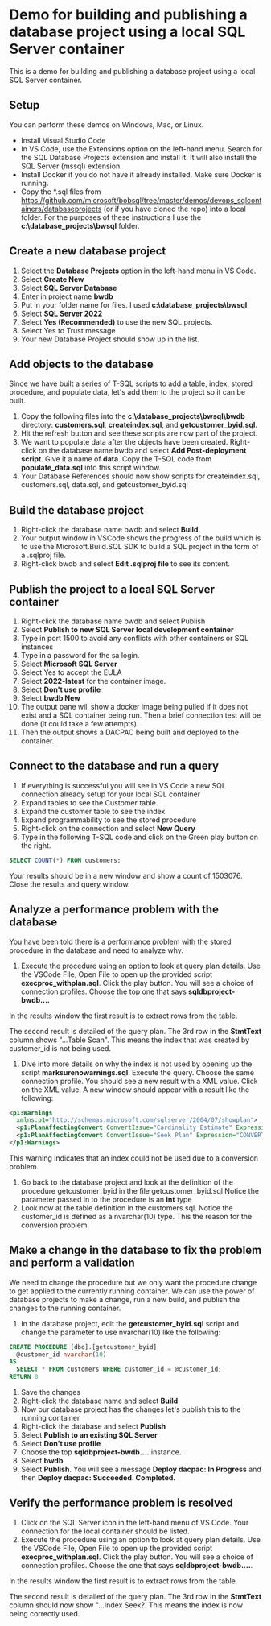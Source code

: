 # Demo for building and publishing a database project using a local SQL Server container

This is a demo for building and publishing a database project using a local SQL Server container.

## Setup

You can perform these demos on Windows, Mac, or Linux.

- Install Visual Studio Code
- In VS Code, use the Extensions option on the left-hand menu. Search for the SQL Database Projects extension and install it. It will also install the SQL Server (mssql) extension.
- Install Docker if you do not have it already installed. Make sure Docker is running.
- Copy the *.sql files from <https://github.com/microsoft/bobsql/tree/master/demos/devops_sqlcontainers/databaseprojects> (or if you have cloned the repo) into a local folder. For the purposes of these instructions I use the **c:\database_projects\bwsql** folder.

## Create a new database project

1. Select the **Database Projects** option in the left-hand menu in VS Code.
1. Select **Create New**
1. Select **SQL Server Database**
1. Enter in project name **bwdb**
1. Put in your folder name for files. I used **c:\database_projects\bwsql**
1. Select **SQL Server 2022**
1. Select **Yes (Recommended)** to use the new SQL projects.
1. Select Yes to Trust message
1. Your new Database Project should show up in the list.

## Add objects to the database

Since we have built a series of T-SQL scripts to add a table, index, stored procedure, and populate data, let's add them to the project so it can be built.

1. Copy the following files into the **c:\database_projects\bwsql\bwdb** directory: **customers.sql**, **createindex.sql**, and **getcustomer_byid.sql**.
1. Hit the refresh button and see these scripts are now part of the project.
1. We want to populate data after the objects have been created. Right-click on the database name bwdb and select **Add Post-deployment script**. Give it a name of **data**. Copy the T-SQL code from **populate_data.sql** into this script window.
1. Your Database References should now show scripts for createindex.sql, customers.sql, data.sql, and getcustomer_byid.sql

## Build the database project

1. Right-click the database name bwdb and select **Build**.
1. Your output window in VSCode shows the progress of the build which is to use the Microsoft.Build.SQL SDK to build a SQL project in the form of a .sqlproj file.
1. Right-click bwdb and select **Edit .sqlproj file** to see its content.

## Publish the project to a local SQL Server container

1. Right-click the database name bwdb and select Publish
1. Select **Publish to new SQL Server local development container**
1. Type in port 1500 to avoid any conflicts with other containers or SQL instances
1. Type in a password for the sa login.
1. Select **Microsoft SQL Server**
1. Select Yes to accept the EULA
1. Select **2022-latest** for the container image.
1. Select **Don't use profile**
1. Select **bwdb New**
1. The output pane will show a docker image being pulled if it does not exist and a SQL container being run. Then a brief connection test will be done (it could take a few attempts).
1. Then the output shows a DACPAC being built and deployed to the container.

## Connect to the database and run a query

1. If everything is successful you will see in VS Code a new SQL connection already setup for your local SQL container
1. Expand tables to see the Customer table.
1. Expand the customer table to see the index.
1. Expand programmability to see the stored procedure
1. Right-click on the connection and select **New Query**
1. Type in the following T-SQL code and click on the Green play button on the right.

```sql
SELECT COUNT(*) FROM customers;
```

Your results should be in a new window and show a count of 1503076. Close the results and query window.

## Analyze a performance problem with the database

You have been told there is a performance problem with the stored procedure in the database and need to analyze why.

1. Execute the procedure using an option to look at query plan details. Use the VSCode File, Open File to open up the provided script **execproc_withplan.sql**. Click the play button. You will see a choice of connection profiles. Choose the top one that says **sqldbproject-bwdb....**

In the results window the first result is to extract rows from the table.

The second result is detailed of the query plan. The 3rd row in the **StmtText** column shows "...Table Scan". This means the index that was created by customer_id is not being used.

1. Dive into more details on why the index is not used by opening up the script **marksurenowarnings.sql**. Execute the query. Choose the same connection profile. You should see a new result with a XML value. Click on the XML value. A new window should appear with a result like the following:

```xml
<p1:Warnings 
  xmlns:p1="http://schemas.microsoft.com/sqlserver/2004/07/showplan">
  <p1:PlanAffectingConvert ConvertIssue="Cardinality Estimate" Expression="CONVERT_IMPLICIT(int,[bwdb].[dbo].[customers].[customer_id],0)" />
  <p1:PlanAffectingConvert ConvertIssue="Seek Plan" Expression="CONVERT_IMPLICIT(int,[bwdb].[dbo].[customers].[customer_id],0)=[@customer_id]" />
</p1:Warnings>
```
This warning indicates that an index could not be used due to a conversion problem.

1. Go back to the database project and look at the definition of the procedure getcustomer_byid in the file getcustomer_byid.sql Notice the parameter passed in to the procedure is an **int** type
1. Look now at the table definition in the customers.sql. Notice the customer_id is defined as a nvarchar(10) type. This the reason for the conversion problem.

## Make a change in the database to fix the problem and perform a validation

We need to change the procedure but we only want the procedure change to get applied to the currently running container.  We can use the power of database projects to make a change, run a new build, and publish the changes to the running container.

1. In the database project, edit the **getcustomer_byid.sql** script and change the parameter to use nvarchar(10) like the following:

```sql
CREATE PROCEDURE [dbo].[getcustomer_byid]
  @customer_id nvarchar(10)
AS
  SELECT * FROM customers WHERE customer_id = @customer_id;
RETURN 0
```
1. Save the changes
1. Right-click the database name and select **Build**
1. Now our database project has the changes let's publish this to the running container
1. Right-click the database and select **Publish**
1. Select **Publish to an existing SQL Server**
1. Select **Don't use profile**
1. Choose the top **sqldbproject-bwdb....** instance.
1. Select **bwdb**
1. Select **Publish**. You will see a message **Deploy dacpac: In Progress** and then **Deploy dacpac: Succeeded. Completed.**

## Verify the performance problem is resolved

1. Click on the SQL Server icon in the left-hand menu of VS Code. Your connection for the local container should be listed.
1. Execute the procedure using an option to look at query plan details. Use the VSCode File, Open File to open up the provided script **execproc_withplan.sql**. Click the play button. You will see a choice of connection profiles. Choose the one that says **sqldbproject-bwdb....**.

In the results window the first result is to extract rows from the table.

The second result is detailed of the query plan. The 3rd row in the **StmtText** column should now show "...Index Seek?. This means the index is now being correctly used.